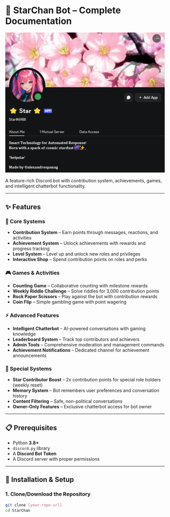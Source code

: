 # 🌟 StarChan Bot – Complete Documentation

![StarChan Logo](https://raw.githubusercontent.com/AlexandrosPanag/My_Discord_Projects/refs/heads/main/STAR/STAR.png)

A feature-rich Discord bot with contribution system, achievements, games, and intelligent chatterbot functionality.

---

## ✨ Features

### 🔹 Core Systems
- **Contribution System** – Earn points through messages, reactions, and activities  
- **Achievement System** – Unlock achievements with rewards and progress tracking  
- **Level System** – Level up and unlock new roles and privileges  
- **Interactive Shop** – Spend contribution points on roles and perks  

### 🎮 Games & Activities
- **Counting Game** – Collaborative counting with milestone rewards  
- **Weekly Riddle Challenge** – Solve riddles for 3,000 contribution points  
- **Rock Paper Scissors** – Play against the bot with contribution rewards  
- **Coin Flip** – Simple gambling game with point wagering  

### ⚡ Advanced Features
- **Intelligent Chatterbot** – AI-powered conversations with gaming knowledge  
- **Leaderboard System** – Track top contributors and achievers  
- **Admin Tools** – Comprehensive moderation and management commands  
- **Achievement Notifications** – Dedicated channel for achievement announcements  

### 🌟 Special Systems
- **Star Contributor Boost** – 2x contribution points for special role holders (weekly reset)  
- **Memory System** – Bot remembers user preferences and conversation history  
- **Content Filtering** – Safe, non-political conversations  
- **Owner-Only Features** – Exclusive chatterbot access for bot owner  

---

## 📋 Prerequisites

- Python **3.8+**  
- `discord.py` library  
- A **Discord Bot Token**  
- A Discord server with proper permissions  

---

## 🚀 Installation & Setup

### 1. Clone/Download the Repository
```bash
git clone [your-repo-url]
cd StarChan
